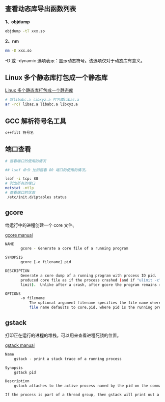 ## 查看动态库导出函数列表

**1、objdump**

``` bash
objdump -tT xxx.so
```

**2、nm**

``` bash
nm -D xxx.so
```

-D 或 -dynamic 选项表示：显示动态符号。该选项仅对于动态库有意义。

## Linux 多个静态库打包成一个静态库

[Linux 多个静态库打包成一个静态库](https://blog.csdn.net/listener51/article/details/104400299)

``` bash
# 将libabc.a libxyz.a 打包成libaz.a
ar -rcT libaz.a libabc.a libxyz.a
```

## GCC 解析符号名工具

``` bash
c++filt 符号名
```

## 端口查看

``` bash
# 查看端口的使用的情况

## lsof 命令 比如查看 80 端口的使用的情况。

lsof -i tcp: 80
# 列出所有的端口
netstat -ntlp
# 查看端口的状态
 /etc/init.d/iptables status
```

## gcore

给运行中的进程创建一个 core 文件。

[gcore manual](https://www.linux.org/docs/man1/gcore.html)

``` bash
NAME
       gcore - Generate a core file of a running program

SYNOPSIS
       gcore [-o filename] pid

DESCRIPTION
       Generate a core dump of a running program with process ID pid.  Produced file is equivalent to a kernel
       produced core file as if the process crashed (and if "ulimit -c" were used to set up an appropriate core dump
       limit).  Unlike after a crash, after gcore the program remains running without any change.

OPTIONS
       -o filename
           The optional argument filename specifies the file name where to put the core dump.  If not specified, the
           file name defaults to core.pid, where pid is the running program process ID.
```



## gstack

打印正在运行的进程的堆栈。可以用来查看进程死锁的位置。

[gstack manual](https://linux.die.net/man/1/gstack)

```bash
Name
	gstack - print a stack trace of a running process

Synopsis
	gstack pid

Description
	gstack attaches to the active process named by the pid on the command line, and prints out an execution stack trace. If ELF symbols exist in the binary (usually the case unless you have run strip(1)), then symbolic addresses are printed as well.

If the process is part of a thread group, then gstack will print out a stack trace for each of the threads in the group.
```

